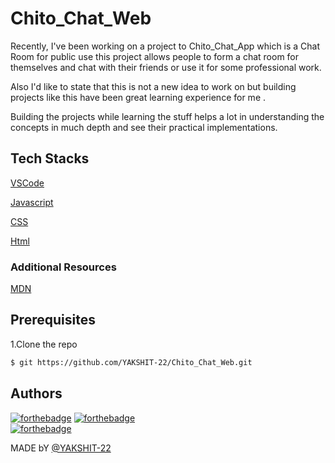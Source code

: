 # Chito_Chat_Web

Recently, I've been working on a project to Chito_Chat_App which is a Chat Room for public use this project allows people to form a chat room for themselves and chat with their friends or use it for some professional work.

Also I'd like to state that this is not a new idea to work on but building projects like this have been great learning experience for me .


Building the projects while learning the stuff helps a lot in understanding the concepts in much depth and see their practical implementations.

## Tech Stacks

[VSCode](https://code.visualstudio.com/)

[Javascript](https://www.javascript.com/)

[CSS](https://www.w3.org/Style/CSS/Overview.en.html)

[Html](https://html.com/)

### Additional Resources

[MDN](https://developer.mozilla.org/en-US/)

## Prerequisites

1.Clone the repo

```bash
$ git https://github.com/YAKSHIT-22/Chito_Chat_Web.git
```

## Authors

[![forthebadge](https://forthebadge.com/images/badges/open-source.svg)](https://forthebadge.com)
[![forthebadge](https://forthebadge.com/images/badges/built-with-love.svg)](https://forthebadge.com)  
[![forthebadge](https://forthebadge.com/images/badges/made-with-javascript.svg)](https://forthebadge.com)

MADE bY [@YAKSHIT-22](https://github.com/YAKSHIT-22)
